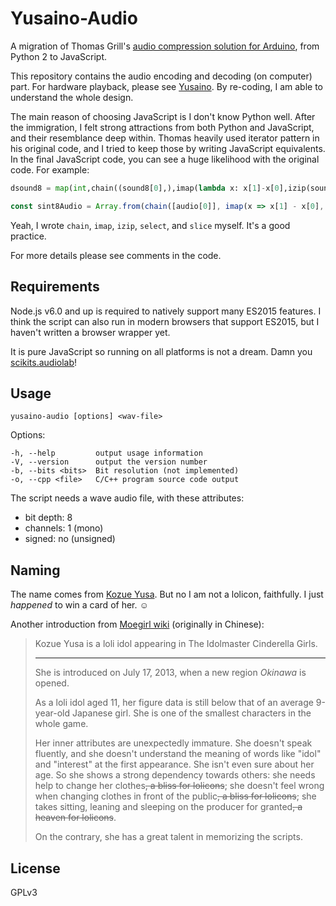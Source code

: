 # Yusaino-Audio

A migration of Thomas Grill's [audio compression solution for Arduino](http://grrrr.org/2011/06/30/arduino-compressed_audio/),
from Python 2 to JavaScript.

This repository contains the audio encoding and decoding (on computer) part. For hardware playback,
please see [Yusaino](later-XD). By re-coding, I am able to understand the whole design.

The main reason of choosing JavaScript is I don't know Python well. After the immigration, I felt
strong attractions from both Python and JavaScript, and their resemblance deep within. Thomas heavily
used iterator pattern in his original code, and I tried to keep those by writing JavaScript equivalents.
In the final JavaScript code, you can see a huge likelihood with the original code. For example:

```python
dsound8 = map(int,chain((sound8[0],),imap(lambda x: x[1]-x[0],izip(sound8[:-1],sound8[1:]))))
```

```javascript
const sint8Audio = Array.from(chain([audio[0]], imap(x => x[1] - x[0], izip(select(audio, slice([, -1])), select(audio, slice([1,]))))));
```

Yeah, I wrote `chain`, `imap`, `izip`, `select`, and `slice` myself. It's a good practice.

For more details please see comments in the code.

## Requirements

Node.js v6.0 and up is required to natively support many ES2015 features. I think the script can also
run in modern browsers that support ES2015, but I haven't written a browser wrapper yet.

It is pure JavaScript so running on all platforms is not a dream. Damn you [scikits.audiolab](https://pypi.python.org/pypi/scikits.audiolab/)!

## Usage

```shell
yusaino-audio [options] <wav-file>
```

Options:

    -h, --help         output usage information
    -V, --version      output the version number
    -b, --bits <bits>  Bit resolution (not implemented)
    -o, --cpp <file>   C/C++ program source code output

The script needs a wave audio file, with these attributes:

- bit depth: 8
- channels: 1 (mono)
- signed: no (unsigned)

## Naming

The name comes from [Kozue Yusa](http://www.project-imas.com/wiki/Kozue_Yusa). But no I am not a
lolicon, faithfully. I just *happened* to win a card of her. ☺

Another introduction from [Moegirl wiki](https://zh.moegirl.org/zh/%E6%B8%B8%E4%BD%90%E6%A2%A2) (originally
in Chinese):

> Kozue Yusa is a loli idol appearing in The Idolmaster Cinderella Girls.
>
> ---
>
> She is introduced on July 17, 2013, when a new region *Okinawa* is opened.
>
> As a loli idol aged 11, her figure data is still below that of an average 9-year-old Japanese girl.
> She is one of the smallest characters in the whole game.
>
> Her inner attributes are unexpectedly immature. She doesn't speak fluently, and she doesn't understand
> the meaning of words like "idol" and "interest" at the first appearance. She isn't even sure about
> her age. So she shows a strong dependency towards others: she needs help to change her clothes<del>,
> a bliss for lolicons</del>; she doesn't feel wrong when changing clothes in front of the public<del>,
> a bliss for lolicons</del>; she takes sitting, leaning and sleeping on the producer for granted<del>,
> a heaven for lolicons</del>.
>
> On the contrary, she has a great talent in memorizing the scripts. 

## License

GPLv3
